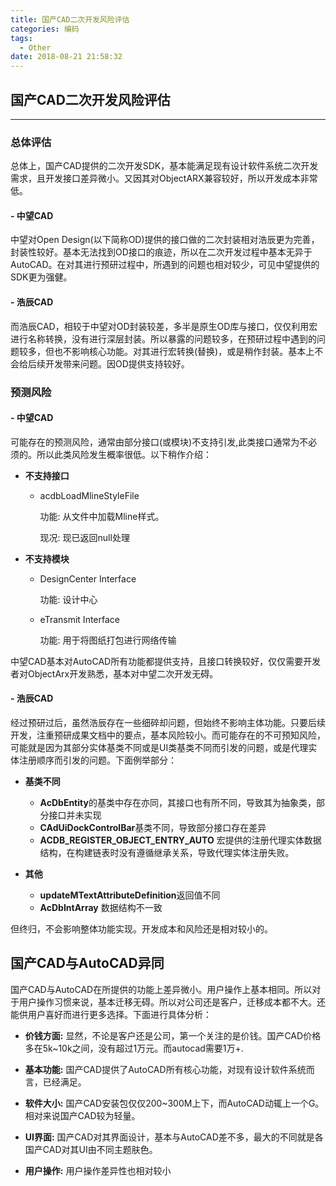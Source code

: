 ```yaml
---
title: 国产CAD二次开发风险评估
categories: 编码
tags:
  - Other
date: 2018-08-21 21:58:32
---
```


## 国产CAD二次开发风险评估
---
### 总体评估
总体上，国产CAD提供的二次开发SDK，基本能满足现有设计软件系统二次开发需求，且开发接口差异微小。又因其对ObjectARX兼容较好，所以开发成本非常低。
#### - 中望CAD

中望对Open Design(以下简称OD)提供的接口做的二次封装相对浩辰更为完善，封装性较好。基本无法找到OD接口的痕迹，所以在二次开发过程中基本无异于AutoCAD。在对其进行预研过程中，所遇到的问题也相对较少，可见中望提供的SDK更为强健。

#### - 浩辰CAD

而浩辰CAD，相较于中望对OD封装较差，多半是原生OD库与接口，仅仅利用宏进行名称转换，没有进行深层封装。所以暴露的问题较多，在预研过程中遇到的问题较多，但也不影响核心功能。对其进行宏转换(替换)，或是稍作封装。基本上不会给后续开发带来问题。因OD提供支持较好。

### 预测风险
#### - 中望CAD

可能存在的预测风险，通常由部分接口(或模块)不支持引发,此类接口通常为不必须的。所以此类风险发生概率很低。以下稍作介绍：

- **不支持接口**

    - acdbLoadMlineStyleFile

        功能: 从文件中加载Mline样式。

        现况: 现已返回null处理

- **不支持模块**
    
    - DesignCenter Interface

        功能: 设计中心
    
    - eTransmit Interface

        功能: 用于将图纸打包进行网络传输

中望CAD基本对AutoCAD所有功能都提供支持，且接口转换较好，仅仅需要开发者对ObjectArx开发熟悉，基本对中望二次开发无碍。

#### - 浩辰CAD

经过预研过后，虽然浩辰存在一些细碎却问题，但始终不影响主体功能。只要后续开发，注重预研成果文档中的要点，基本风险较小。而可能存在的不可预知风险，可能就是因为其部分实体基类不同或是UI类基类不同而引发的问题，或是代理实体注册顺序而引发的问题。下面例举部分：

- **基类不同**

    - **AcDbEntity**的基类中存在亦同，其接口也有所不同，导致其为抽象类，部分接口并未实现
    - **CAdUiDockControlBar**基类不同，导致部分接口存在差异
    - **ACDB_REGISTER_OBJECT_ENTRY_AUTO** 宏提供的注册代理实体数据结构，在构建链表时没有遵循继承关系，导致代理实体注册失败。

- **其他**

    - **updateMTextAttributeDefinition**返回值不同
    - **AcDbIntArray** 数据结构不一致

但终归，不会影响整体功能实现。开发成本和风险还是相对较小的。

## 国产CAD与AutoCAD异同
国产CAD与AutoCAD在所提供的功能上差异微小。用户操作上基本相同。所以对于用户操作习惯来说，基本迁移无碍。所以对公司还是客户，迁移成本都不大。还能供用户喜好而进行更多选择。下面进行具体分析：

- **价钱方面:**
显然，不论是客户还是公司，第一个关注的是价钱。国产CAD价格多在5k~10k之间，没有超过1万元。而autocad需要1万+.

- **基本功能:**
国产CAD提供了AutoCAD所有核心功能，对现有设计软件系统而言，已经满足。

- **软件大小:**
国产CAD安装包仅仅200~300M上下，而AutoCAD动辄上一个G。相对来说国产CAD较为轻量。

- **UI界面:**
国产CAD对其界面设计，基本与AutoCAD差不多，最大的不同就是各国产CAD对其UI由不同主题肤色。

- **用户操作:**
用户操作差异性也相对较小

